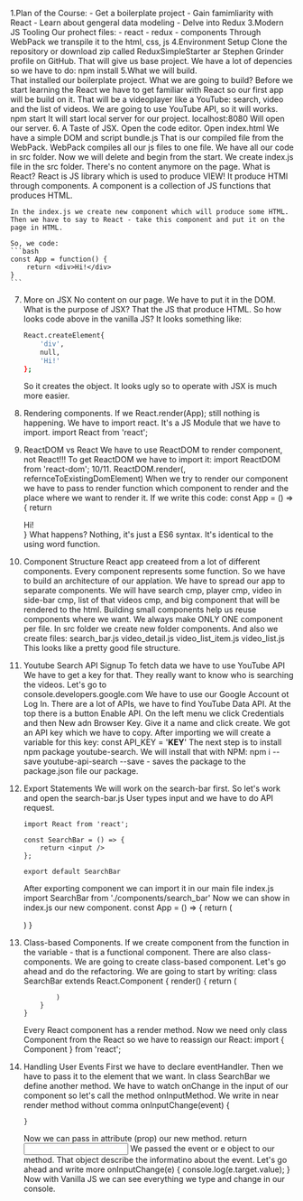 1.Plan of the Course: 
    - Get a boilerplate project
    - Gain famimliarity with React
    - Learn about gengeral data modeling
    - Delve into Redux
3.Modern JS Tooling
    Our prohect files:
        - react
        - redux
        - components
    Through WebPack we transpile it to the html, css, js
4.Environment Setup
    Clone the repository or download zip called ReduxSimpleStarter ar Stephen Grinder profile on GitHub. That will give us base project.
    We have a lot of depencies so we have to do:
        npm install
5.What we will build.        
    That installed our boilerplate project.
    What we are going to build? Before we start learning the React we have to get familiar with React so our first app will be build on it.
    That will be a videoplayer like a YouTube: search, video and the list of videos. We are going to use YouTube API, so it will works.
        npm start
    It will start local server for our project. 
        localhost:8080
    Will open our server.
6. A Taste of JSX.
    Open the code editor. Open index.html
    We have a simple DOM and script bundle.js
    That is our compiled file from the WebPack.
    WebPack compiles all our js files to one file. 
    We have all our code in src folder. Now we will delete and begin from the start. We create 
        index.js 
    file in the src folder. There's no content anymore on the page.
    What is React? React is JS library which is used to produce VIEW! It produce HTMl through components. A component is a collection of JS functions that produces HTML.
    
    In the index.js we create new component which will produce some HTML.
    Then we have to say to React - take this component and put it on the page in HTML.
    
    So, we code:
    ```bash
    const App = function() {
        return <div>Hi!</div>
    }
    ```
7. More on JSX
    No content on our page. We have to put it in the DOM. What is the purpose of JSX? That the JS that produce HTML. So how looks code above in the vanilla JS? It looks something like:
    ```bash 
    React.createElement{
        'div',
        null,
        'Hi!'
    };
    ```
    So it creates the object. It looks ugly so to operate with JSX is much more easier.
8. Rendering components.
    If we React.render(App); still nothing is happening. We have to import react. It's a JS Module that we have to import. 
        import React from 'react';
9. ReactDOM vs React
    We have to use ReactDOM to render component, not React!!!
    To get ReactDOM we have to import it:
        import ReactDOM from 'react-dom';
10/11. ReactDOM.render(<App />, refernceToExistingDomElement)
    When we try to render our component we have to pass to render function which component to render and the place where we want to render it.
    If we write this code:
        const App = () => {
            return <div>Hi!</div>
        }
    What happens? Nothing, it's just a ES6 syntax. It's identical to the using word function.
12. Component Structure
    React app createed from a lot of different components. Every component represents some function. So we have to build an architecture of our applation. We have to spread our app to separate components.
    We will have search cmp, player cmp, video in side-bar cmp, list of that videos cmp, and big component that will be rendered to the html. Building small components help us reuse components where we want. We always make ONLY ONE component per file. In src folder we create new folder components. And also we create files:
        search_bar.js
        video_detail.js
        video_list_item.js
        video_list.js
    This looks like a pretty good file structure. 
13. Youtube Search API Signup
    To fetch data we have to use YouTube API We have to get a key for that. They really want to know who is searching the videos. Let's go to               
        console.developers.google.com
    We have to use our Google Account ot Log In. There are a lot of APIs, we have to find YouTube Data API. At the top there is a button Enable API. On the left menu we click Credentials and then New adn Browser Key. Give it a name and click create. We got an API key which we have to copy. After importing we will create a variable for this key:
        const API_KEY = '__KEY__'
    The next step is to install npm package youtube-search. We will install that with NPM:
        npm i --save youtube-api-search
    --save - saves the package to the package.json file our package.
14. Export Statements
    We will work on the search-bar first. So let's work and open the search-bar.js User types input and we have to do API request.

        import React from 'react';
        
        const SearchBar = () => {
            return <input />
        };

        export default SearchBar
    
    After exporting component we can import it in our main file index.js
        import SearchBar from './components/search_bar'
    Now we can show in index.js our new component.
        const App = () => {
            return (
                <div>
                    <SearchBar />
                </div>
                )
        }
15. Class-based Components.
    If we create component from the function in the variable - that is a functional component. There are also class-components. We are going to create class-based component. Let's go ahead and do the refactoring. We are going to start by writing:
        class SearchBar extends React.Component {
            render() {
                return (

                )
            }
        }
    Every React component has a render method. Now we need only class Component from the React so we have to reassign our React:
        import { Component } from 'react';
16. Handling User Events
    First we have to declare eventHandler. Then we have to pass it to the element that we want. In class SearchBar we define another method. We have to watch onChange in the input of our component so let's call the method onInputMethod. We write in near render method without comma
        onInputChange(event) {

        }
    Now we can pass in attribute (prop) our new method.
        return <input onChange={this.onInputChange}>
    We passed the event or e object to our method. That object describe the informatino about the event. Let's go ahead and write more
        onInputChange(e) {
            console.log(e.target.value);
        }
    Now with Vanilla JS we can see everything we type and change in our console. 